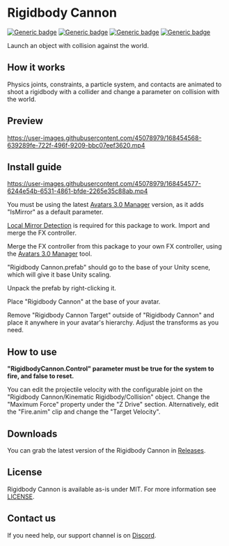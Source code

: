 # Rigidbody Cannon
  
[![Generic badge](https://img.shields.io/badge/Unity-2019.4.31f1-informational.svg)](https://unity3d.com/unity/whats-new/2019.4.31)
[![Generic badge](https://img.shields.io/badge/SDK-AvatarSDK3-informational.svg)](https://vrchat.com/home/download)
[![Generic badge](https://img.shields.io/badge/License-MIT-informational.svg)](https://github.com/VRLabs/Rigidbody-Cannon/blob/main/LICENSE)
[![Generic badge](https://img.shields.io/github/downloads/VRLabs/Rigidbody-Cannon/total?label=Downloads)](https://github.com/VRLabs/Rigidbody-Cannon/releases/latest)

Launch an object with collision against the world.

## How it works

Physics joints, constraints, a particle system, and contacts are animated to shoot a rigidbody with a collider and change a parameter on collision with the world.

## Preview

https://user-images.githubusercontent.com/45078979/168454568-639289fe-722f-496f-9209-bbc07eef3620.mp4

## Install guide

https://user-images.githubusercontent.com/45078979/168454577-6244e54b-6531-4861-bfde-2265e35c88ab.mp4

You must be using the latest [Avatars 3.0 Manager](https://github.com/VRLabs/Avatars-3.0-Manager) version, as it adds "IsMirror" as a default parameter.

[Local Mirror Detection](https://github.com/VRLabs/Local-Mirror-Detection) is required for this package to work. Import and merge the FX controller.

Merge the FX controller from this package to your own FX controller, using the [Avatars 3.0 Manager](https://github.com/VRLabs/Avatars-3.0-Manager) tool.
 
"Rigidbody Cannon.prefab" should go to the base of your Unity scene, which will give it base Unity scaling.

Unpack the prefab by right-clicking it.

Place "Rigidbody Cannon" at the base of your avatar.

Remove "Rigidbody Cannon Target" outside of "Rigidbody Cannon" and place it anywhere in your avatar's hierarchy. Adjust the transforms as you need.

## How to use

**"RigidbodyCannon.Control" parameter must be true for the system to fire, and false to reset.**

You can edit the projectile velocity with the configurable joint on the "Rigidbody Cannon/Kinematic Rigidbody/Collision" object. Change the "Maximum Force" property under the "Z Drive" section. Alternatively, edit the "Fire.anim" clip and change the "Target Velocity".

## Downloads

You can grab the latest version of the Rigidbody Cannon in [Releases](https://github.com/VRLabs/Rigidbody-Cannon/releases/latest).

## License

Rigidbody Cannon is available as-is under MIT. For more information see [LICENSE](https://github.com/VRLabs/Rigidbody-Cannon/blob/main/LICENSE).

## Contact us

If you need help, our support channel is on [Discord](https://discord.vrlabs.dev).
